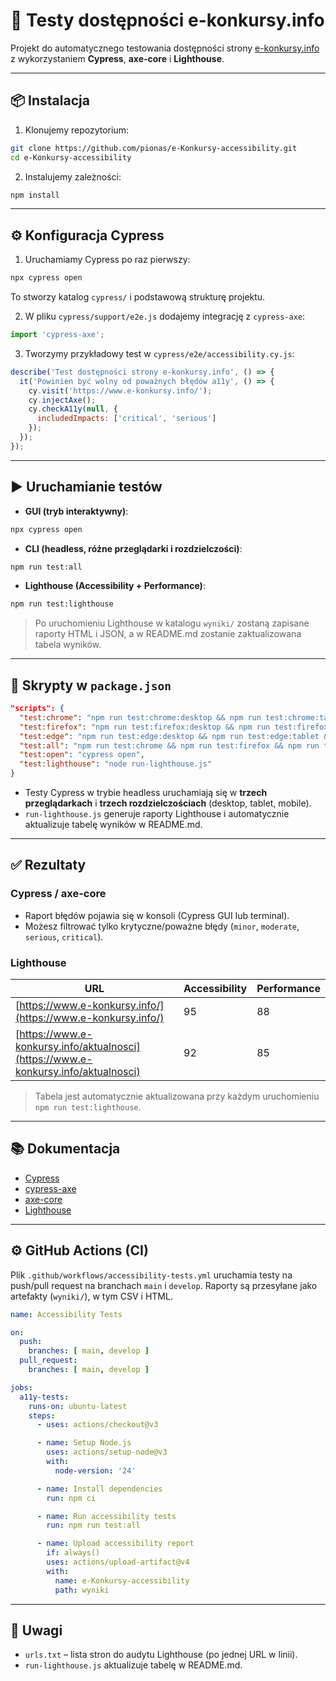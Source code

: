 # 🧪 Testy dostępności e-konkursy.info

Projekt do automatycznego testowania dostępności strony [e-konkursy.info](https://www.e-konkursy.info/) z wykorzystaniem **Cypress**, **axe-core** i **Lighthouse**.

---

## 📦 Instalacja

1. Klonujemy repozytorium:

```bash
git clone https://github.com/pionas/e-Konkursy-accessibility.git
cd e-Konkursy-accessibility
```

2. Instalujemy zależności:

```bash
npm install
```

---

## ⚙️ Konfiguracja Cypress

1. Uruchamiamy Cypress po raz pierwszy:

```bash
npx cypress open
```

To stworzy katalog `cypress/` i podstawową strukturę projektu.

2. W pliku `cypress/support/e2e.js` dodajemy integrację z `cypress-axe`:

```javascript
import 'cypress-axe';
```

3. Tworzymy przykładowy test w `cypress/e2e/accessibility.cy.js`:

```javascript
describe('Test dostępności strony e-konkursy.info', () => {
  it('Powinien być wolny od poważnych błędów a11y', () => {
    cy.visit('https://www.e-konkursy.info/');
    cy.injectAxe();
    cy.checkA11y(null, {
      includedImpacts: ['critical', 'serious']
    });
  });
});
```

---

## ▶️ Uruchamianie testów

* **GUI (tryb interaktywny)**:

```bash
npx cypress open
```

* **CLI (headless, różne przeglądarki i rozdzielczości)**:

```bash
npm run test:all
```

* **Lighthouse (Accessibility + Performance)**:

```bash
npm run test:lighthouse
```

> Po uruchomieniu Lighthouse w katalogu `wyniki/` zostaną zapisane raporty HTML i JSON, a w README.md zostanie zaktualizowana tabela wyników.

---

## 📜 Skrypty w `package.json`

```json
"scripts": {
  "test:chrome": "npm run test:chrome:desktop && npm run test:chrome:tablet && npm run test:chrome:mobile",
  "test:firefox": "npm run test:firefox:desktop && npm run test:firefox:tablet && npm run test:firefox:mobile",
  "test:edge": "npm run test:edge:desktop && npm run test:edge:tablet && npm run test:edge:mobile",
  "test:all": "npm run test:chrome && npm run test:firefox && npm run test:edge && npm run test:lighthouse",
  "test:open": "cypress open",
  "test:lighthouse": "node run-lighthouse.js"
}
```

* Testy Cypress w trybie headless uruchamiają się w **trzech przeglądarkach** i **trzech rozdzielczościach** (desktop, tablet, mobile).
* `run-lighthouse.js` generuje raporty Lighthouse i automatycznie aktualizuje tabelę wyników w README.md.

---

## ✅ Rezultaty

### Cypress / axe-core

* Raport błędów pojawia się w konsoli (Cypress GUI lub terminal).
* Możesz filtrować tylko krytyczne/poważne błędy (`minor`, `moderate`, `serious`, `critical`).

### Lighthouse

<!-- LIGHTHOUSE TABLE START -->

| URL                                                                                | Accessibility | Performance |
| ---------------------------------------------------------------------------------- | ------------- | ----------- |
| [https://www.e-konkursy.info/](https://www.e-konkursy.info/)                       | 95            | 88          |
| [https://www.e-konkursy.info/aktualnosci](https://www.e-konkursy.info/aktualnosci) | 92            | 85          |

<!-- LIGHTHOUSE TABLE END -->

> Tabela jest automatycznie aktualizowana przy każdym uruchomieniu `npm run test:lighthouse`.

---

## 📚 Dokumentacja

* [Cypress](https://docs.cypress.io/)
* [cypress-axe](https://github.com/component-driven/cypress-axe)
* [axe-core](https://github.com/dequelabs/axe-core)
* [Lighthouse](https://developers.google.com/web/tools/lighthouse)

---

## ⚙️ GitHub Actions (CI)

Plik `.github/workflows/accessibility-tests.yml` uruchamia testy na push/pull request na branchach `main` i `develop`. Raporty są przesyłane jako artefakty (`wyniki/`), w tym CSV i HTML.

```yaml
name: Accessibility Tests

on:
  push:
    branches: [ main, develop ]
  pull_request:
    branches: [ main, develop ]

jobs:
  a11y-tests:
    runs-on: ubuntu-latest
    steps:
      - uses: actions/checkout@v3

      - name: Setup Node.js
        uses: actions/setup-node@v3
        with:
          node-version: '24'

      - name: Install dependencies
        run: npm ci

      - name: Run accessibility tests
        run: npm run test:all

      - name: Upload accessibility report
        if: always()
        uses: actions/upload-artifact@v4
        with:
          name: e-Konkursy-accessibility
          path: wyniki
```

---

## 📝 Uwagi

* `urls.txt` – lista stron do audytu Lighthouse (po jednej URL w linii).
* `run-lighthouse.js` aktualizuje tabelę w README.md.
